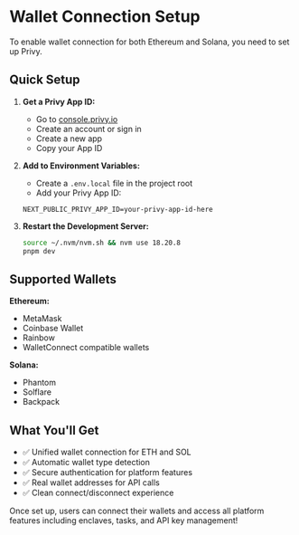 # Wallet Connection Setup

To enable wallet connection for both Ethereum and Solana, you need to set up Privy.

## Quick Setup

1. **Get a Privy App ID:**
   - Go to [console.privy.io](https://console.privy.io)
   - Create an account or sign in
   - Create a new app
   - Copy your App ID

2. **Add to Environment Variables:**
   - Create a `.env.local` file in the project root
   - Add your Privy App ID:
   ```
   NEXT_PUBLIC_PRIVY_APP_ID=your-privy-app-id-here
   ```

3. **Restart the Development Server:**
   ```bash
   source ~/.nvm/nvm.sh && nvm use 18.20.8
   pnpm dev
   ```

## Supported Wallets

**Ethereum:**
- MetaMask
- Coinbase Wallet
- Rainbow
- WalletConnect compatible wallets

**Solana:**
- Phantom
- Solflare  
- Backpack

## What You'll Get

- ✅ Unified wallet connection for ETH and SOL
- ✅ Automatic wallet type detection
- ✅ Secure authentication for platform features
- ✅ Real wallet addresses for API calls
- ✅ Clean connect/disconnect experience

Once set up, users can connect their wallets and access all platform features including enclaves, tasks, and API key management! 